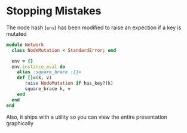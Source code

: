 # Stopping Mistakes

The node hash (`env`) has been modified to raise an expection if a key is mutated

```ruby
module Network
  class NodeMutation < StandardError; end

  env = {}
  env.instance_eval do
    alias :square_brace :[]=
    def []=(k, v)
       raise NodeMutation if has_key?(k)
       square_brace k, v
    end
  end
end
```

Also, it ships with a utility so you can view the entire presentation graphically
